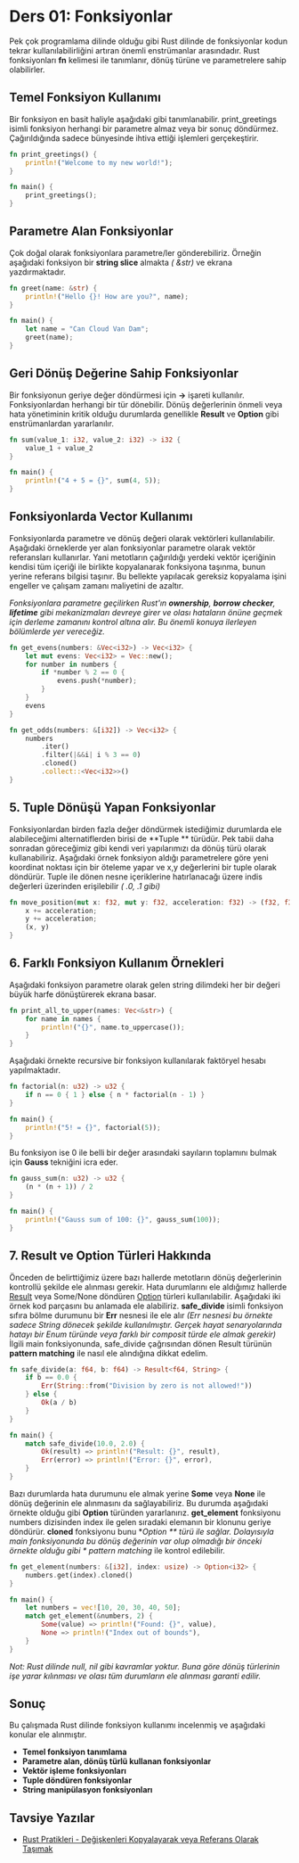 # Ders 01: Fonksiyonlar

Pek çok programlama dilinde olduğu gibi Rust dilinde de fonksiyonlar kodun tekrar kullanılabilirliğini artıran önemli
enstrümanlar arasındadır. Rust fonksiyonları **fn** kelimesi ile tanımlanır, dönüş türüne ve parametrelere sahip
olabilirler.

## Temel Fonksiyon Kullanımı

Bir fonksiyon en basit haliyle aşağıdaki gibi tanımlanabilir. print_greetings isimli fonksiyon herhangi bir parametre
almaz veya bir
sonuç döndürmez. Çağırıldığında sadece bünyesinde ihtiva ettiği işlemleri gerçekeştirir.

```rust
fn print_greetings() {
    println!("Welcome to my new world!");
}

fn main() {
    print_greetings();
}
```

## Parametre Alan Fonksiyonlar

Çok doğal olarak fonksiyonlara parametre/ler gönderebiliriz. Örneğin aşağıdaki fonksiyon bir **string slice** almakta _(
&str)_ ve ekrana yazdırmaktadır.

```rust
fn greet(name: &str) {
    println!("Hello {}! How are you?", name);
}

fn main() {
    let name = "Can Cloud Van Dam";
    greet(name);
}
```

## Geri Dönüş Değerine Sahip Fonksiyonlar

Bir fonksiyonun geriye değer döndürmesi için **->** işareti kullanılır. Fonksiyonlardan herhangi bir tür dönebilir.
Dönüş değerlerinin önmeli veya hata yönetiminin kritik olduğu durumlarda genellikle **Result** ve **Option** gibi
enstrümanlardan yararlanılır.

```rust
fn sum(value_1: i32, value_2: i32) -> i32 {
    value_1 + value_2
}

fn main() {
    println!("4 + 5 = {}", sum(4, 5));
}
```

## Fonksiyonlarda Vector Kullanımı

Fonksiyonlarda parametre ve dönüş değeri olarak vektörleri kullanılabilir. Aşağıdaki örneklerde yer alan
fonksiyonlar parametre olarak vektör referansları kullanırlar. Yani metotların çağırıldığı yerdeki vektör içeriğinin
kendisi tüm içeriği ile birlikte kopyalanarak fonksiyona taşınma, bunun yerine referans bilgisi taşınır. Bu bellekte
yapılacak gereksiz kopyalama işini engeller ve çalışam zamanı maliyetini de azaltır.

_Fonksiyonlara parametre geçilirken Rust'ın **ownership**, **borrow checker**, **lifetime** gibi mekanizmaları devreye
girer ve olası hataların önüne geçmek için derleme zamanını kontrol altına alır. Bu önemli konuya ilerleyen bölümlerde
yer vereceğiz._

```rust
fn get_evens(numbers: &Vec<i32>) -> Vec<i32> {
    let mut evens: Vec<i32> = Vec::new();
    for number in numbers {
        if *number % 2 == 0 {
            evens.push(*number);
        }
    }
    evens
}

fn get_odds(numbers: &[i32]) -> Vec<i32> {
    numbers
        .iter()
        .filter(|&&i| i % 3 == 0)
        .cloned()
        .collect::<Vec<i32>>()
}
```

## 5. Tuple Dönüşü Yapan Fonksiyonlar

Fonksiyonlardan birden fazla değer döndürmek istediğimiz durumlarda ele alabileceğimi alternatiflerden birisi de **Tuple
** türüdür. Pek tabii daha sonradan göreceğimiz gibi kendi veri yapılarımızı da dönüş türü olarak kullanabiliriz.
Aşağıdaki örnek fonksiyon aldığı parametrelere göre yeni koordinat noktası için bir öteleme yapar ve x,y değerlerini bir
tuple olarak döndürür. Tuple ile dönen nesne içeriklerine hatırlanacağı üzere indis değerleri üzerinden erişilebilir _(
.0, .1 gibi)_

```rust
fn move_position(mut x: f32, mut y: f32, acceleration: f32) -> (f32, f32) {
    x += acceleration;
    y += acceleration;
    (x, y)
}
```

## 6. Farklı Fonksiyon Kullanım Örnekleri

Aşağıdaki fonksiyon parametre olarak gelen string dilimdeki her bir değeri büyük harfe dönüştürerek ekrana
basar.

```rust
fn print_all_to_upper(names: Vec<&str>) {
    for name in names {
        println!("{}", name.to_uppercase());
    }
}
```

Aşağıdaki örnekte recursive bir fonksiyon kullanılarak faktöryel hesabı yapılmaktadır.

```rust
fn factorial(n: u32) -> u32 {
    if n == 0 { 1 } else { n * factorial(n - 1) }
}

fn main() {
    println!("5! = {}", factorial(5));
}
```

Bu fonksiyon ise 0 ile belli bir değer arasındaki sayıların toplamını bulmak için **Gauss** tekniğini icra eder.

```rust
fn gauss_sum(n: u32) -> u32 {
    (n * (n + 1)) / 2
}

fn main() {
    println!("Gauss sum of 100: {}", gauss_sum(100));
}
```

## 7. Result ve Option Türleri Hakkında

Önceden de belirttiğimiz üzere bazı hallerde metotların dönüş değerlerinin kontrollü şekilde ele alınması gerekir. Hata
durumlarını ele aldığımız hallerde [Result](https://doc.rust-lang.org/std/result/) veya Some/None
döndüren [Option](https://doc.rust-lang.org/std/option/) türleri kullanılabilir. Aşağıdaki iki örnek kod parçasını bu
anlamada ele alabiliriz. **safe_divide** isimli fonksiyon sıfıra bölme durumunu bir **Err** nesnesi ile ele alır _(Err
nesnesi bu örnekte sadece String dönecek şekilde kullanılmıştır. Gerçek hayat senaryolarında hatayı bir
Enum türünde veya farklı bir composit türde ele almak gerekir)_ İlgili main fonksiyonunda, safe_divide çağrısından dönen
Result türünün **pattern matching** ile nasıl ele alındığına dikkat edelim.

```rust
fn safe_divide(a: f64, b: f64) -> Result<f64, String> {
    if b == 0.0 {
        Err(String::from("Division by zero is not allowed!"))
    } else {
        Ok(a / b)
    }
}

fn main() {
    match safe_divide(10.0, 2.0) {
        Ok(result) => println!("Result: {}", result),
        Err(error) => println!("Error: {}", error),
    }
}
```

Bazı durumlarda hata durumunu ele almak yerine **Some** veya **None** ile dönüş değerinin ele alınmasını da
sağlayabiliriz. Bu durumda aşağıdaki örnekte olduğu gibi **Option<T>** türünden yararlanırız. **get_element** fonksiyonu
numbers dizisinden index ile gelen sıradaki elemanın bir klonunu geriye döndürür. **cloned** fonksiyonu bunu **Option<T>
** türü ile sağlar. Dolayısıyla main fonksiyonunda bu dönüş değerinin var olup olmadığı bir önceki örnekte olduğu gibi *
*pattern matching** ile kontrol edilebilir.

```rust
fn get_element(numbers: &[i32], index: usize) -> Option<i32> {
    numbers.get(index).cloned()
}

fn main() {
    let numbers = vec![10, 20, 30, 40, 50];
    match get_element(&numbers, 2) {
        Some(value) => println!("Found: {}", value),
        None => println!("Index out of bounds"),
    }
}
```

_Not: Rust dilinde null, nil gibi kavramlar yoktur. Buna göre dönüş türlerinin işe yarar kılınması ve olası tüm
durumların ele alınması garanti edilir._

## Sonuç

Bu çalışmada Rust dilinde fonksiyon kullanımı incelenmiş ve aşağıdaki konular ele alınmıştır.

- **Temel fonksiyon tanımlama**
- **Parametre alan, dönüş türlü kullanan fonksiyonlar**
- **Vektör işleme fonksiyonları**
- **Tuple döndüren fonksiyonlar**
- **String manipülasyon fonksiyonları**

## Tavsiye Yazılar

- [Rust Pratikleri - Değişkenleri Kopyalayarak veya Referans Olarak Taşımak](https://www.buraksenyurt.com/post/rust-pratikleri-degiskenleri-kopyalayarak-veya-referans-olarak-tasimak)
